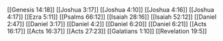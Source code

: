 [[Genesis 14:18]]
[[Joshua 3:17]]
[[Joshua 4:10]]
[[Joshua 4:16]]
[[Joshua 4:17]]
[[Ezra 5:11]]
[[Psalms 66:12]]
[[Isaiah 28:16]]
[[Isaiah 52:12]]
[[Daniel 2:47]]
[[Daniel 3:17]]
[[Daniel 4:2]]
[[Daniel 6:20]]
[[Daniel 6:21]]
[[Acts 16:17]]
[[Acts 16:37]]
[[Acts 27:23]]
[[Galatians 1:10]]
[[Revelation 19:5]]
